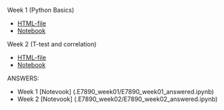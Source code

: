 Week 1 (Python Basics)

* [HTML-file](./python-tutorial.html)
* [Notebook](./python-tutorial.ipynb)

Week 2 (T-test and correlation)

* [HTML-file](./stat-tests/statistical-inference.html)
* [Notebook](./stat-tests/statistical-inference.ipynb)

ANSWERS:
* Week 1 [Notevook] (.E7890_week01/E7890_week01_answered.ipynb)
* Week 2 [Notevook] (.E7890_week02/E7890_week02_answered.ipynb)
